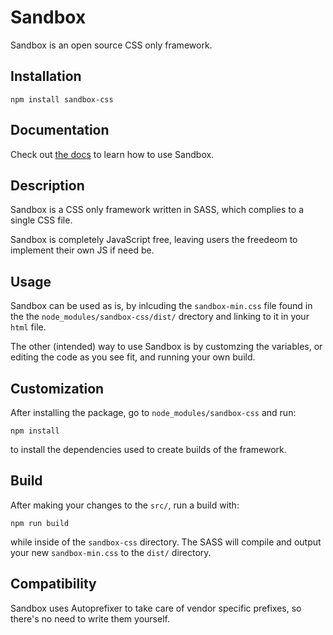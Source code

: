 # Sandbox
Sandbox is an open source CSS only framework.

## Installation
```
npm install sandbox-css
```

## Documentation
Check out [the docs](https://dlcnine.github.io/sandbox/) to learn how to use Sandbox.

## Description
Sandbox is a CSS only framework written in SASS, which complies to a single CSS file.

Sandbox is completely JavaScript free, leaving users the freedeom to implement their own JS if need be.

## Usage
Sandbox can be used as is, by inlcuding the `sandbox-min.css` file found in the the `node_modules/sandbox-css/dist/` drectory and linking to it in your `html` file.

The other (intended) way to use Sandbox is by customzing the variables, or editing the code as you see fit, and running your own build.

## Customization
After installing the package, go to `node_modules/sandbox-css` and run:

```
npm install
```

to install the dependencies used to create builds of the framework. 

## Build
After making your changes to the `src/`, run a build with:

```
npm run build
```

while inside of the `sandbox-css` directory. The SASS will compile and output your new `sandbox-min.css` to the `dist/` directory.

## Compatibility
Sandbox uses Autoprefixer to take care of vendor specific prefixes, so there's no need to write them yourself.